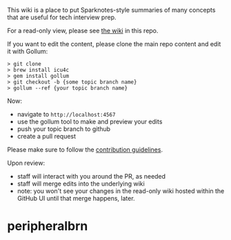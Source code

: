 This wiki is a place to put Sparknotes-style summaries of many concepts that are useful for tech interview prep.

For a read-only view, please see [the wiki](https://github.com/hackreactor/peripheral-brain/wiki) in this repo.

If you want to edit the content, please clone the main repo content and edit it with Gollum:

```
> git clone 
> brew install icu4c
> gem install gollum
> git checkout -b {some topic branch name}
> gollum --ref {your topic branch name}
```

Now:

* navigate to `http://localhost:4567`
* use the gollum tool to make and preview your edits
* push your topic branch to github
* create a pull request

Please make sure to follow the [contribution guidelines](https://github.com/hackreactor/peripheral-brain/wiki/How-to-contribute).

Upon review:

* staff will interact with you around the PR, as needed
* staff will merge edits into the underlying wiki
* note: you won't see your changes in the read-only wiki hosted within the GitHub UI until that merge happens, later.
# peripheralbrn
